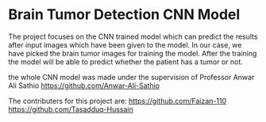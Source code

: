 # Brain Tumor Detection CNN Model

The project focuses on the CNN trained model which can predict the results after input images which have been given to the model. In our case, we have picked the brain tumor images for training the model. After the training the model will be able to predict whether the patient has a tumor or not.

the whole CNN model was made under the supervision of  Professor Anwar Ali Sathio
https://github.com/Anwar-Ali-Sathio 

The contributers for this project are:
https://github.com/Faizan-110
https://github.com/Tasadduq-Hussain
